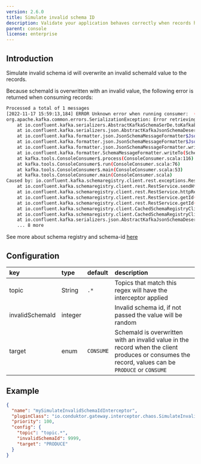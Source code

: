 ```yaml
---
version: 2.6.0
title: Simulate invalid schema ID
description: Validate your application behaves correctly when records have an invalid schema id.
parent: console
license: enterprise
---
```


## Introduction

Simulate invalid schema id will overwrite an invalid schemaId value to the records.

Because schemaId is overwritten with an invalid value, the following error is returned when consuming records:

```bash
Processed a total of 1 messages
[2022-11-17 15:59:13,184] ERROR Unknown error when running consumer:  (kafka.tools.ConsoleConsumer$)
org.apache.kafka.common.errors.SerializationException: Error retrieving JSON schema for id 999
	at io.confluent.kafka.serializers.AbstractKafkaSchemaSerDe.toKafkaException(AbstractKafkaSchemaSerDe.java:259)
	at io.confluent.kafka.serializers.json.AbstractKafkaJsonSchemaDeserializer.deserialize(AbstractKafkaJsonSchemaDeserializer.java:182)
	at io.confluent.kafka.formatter.json.JsonSchemaMessageFormatter$JsonSchemaMessageDeserializer.deserialize(JsonSchemaMessageFormatter.java:130)
	at io.confluent.kafka.formatter.json.JsonSchemaMessageFormatter$JsonSchemaMessageDeserializer.deserialize(JsonSchemaMessageFormatter.java:103)
	at io.confluent.kafka.formatter.json.JsonSchemaMessageFormatter.writeTo(JsonSchemaMessageFormatter.java:94)
	at io.confluent.kafka.formatter.SchemaMessageFormatter.writeTo(SchemaMessageFormatter.java:181)
	at kafka.tools.ConsoleConsumer$.process(ConsoleConsumer.scala:116)
	at kafka.tools.ConsoleConsumer$.run(ConsoleConsumer.scala:76)
	at kafka.tools.ConsoleConsumer$.main(ConsoleConsumer.scala:53)
	at kafka.tools.ConsoleConsumer.main(ConsoleConsumer.scala)
Caused by: io.confluent.kafka.schemaregistry.client.rest.exceptions.RestClientException: Schema 999 not found; error code: 40403
	at io.confluent.kafka.schemaregistry.client.rest.RestService.sendHttpRequest(RestService.java:301)
	at io.confluent.kafka.schemaregistry.client.rest.RestService.httpRequest(RestService.java:371)
	at io.confluent.kafka.schemaregistry.client.rest.RestService.getId(RestService.java:840)
	at io.confluent.kafka.schemaregistry.client.rest.RestService.getId(RestService.java:813)
	at io.confluent.kafka.schemaregistry.client.CachedSchemaRegistryClient.getSchemaByIdFromRegistry(CachedSchemaRegistryClient.java:294)
	at io.confluent.kafka.schemaregistry.client.CachedSchemaRegistryClient.getSchemaBySubjectAndId(CachedSchemaRegistryClient.java:417)
	at io.confluent.kafka.serializers.json.AbstractKafkaJsonSchemaDeserializer.deserialize(AbstractKafkaJsonSchemaDeserializer.java:119)
	... 8 more
```

See more about schema registry and schema-id [here](https://www.conduktor.io/blog/what-is-the-schema-registry-and-why-do-you-need-to-use-it/)

## Configuration

| key             | type    | default   | description                                                                                                                                        |
|:----------------|:--------|:----------|:---------------------------------------------------------------------------------------------------------------------------------------------------|
| topic           | String  | `.*`      | Topics that match this regex will have the interceptor applied                                                                                     |
| invalidSchemaId | integer |           | Invalid schema id, if not passed the value will be random                                                                                          |
| target          | enum    | `CONSUME` | SchemaId is overwritten with an invalid value in the record when the client produces or consumes the record, values can be `PRODUCE` or  `CONSUME` |

## Example

```json
{
  "name": "mySimulateInvalidSchemaIdInterceptor",
  "pluginClass": "io.conduktor.gateway.interceptor.chaos.SimulateInvalidSchemaIdPlugin",
  "priority": 100,
  "config": {
    "topic": "topic.*",
    "invalidSchemaId": 9999,
    "target": "PRODUCE"
  }
}
```